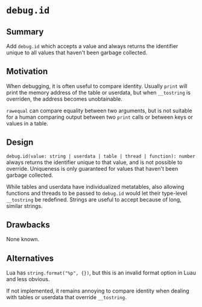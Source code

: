 # `debug.id`

## Summary

Add `debug.id` which accepts a value and always returns the identifier unique to all values that haven't been garbage collected.

## Motivation

When debugging, it is often useful to compare identity. Usually `print` will print the memory address of the table or userdata, but when `__tostring` is overriden, the address becomes unobtainable.

`rawequal` can compare equality between two arguments, but is not suitable for a human comparing output between two `print` calls or between keys or values in a table.

## Design

`debug.id(value: string | userdata | table | thread | function): number` always returns the identifier unique to that value, and is not possible to override. Uniqueness is only guaranteed for values that haven't been garbage collected.

While tables and userdata have individualized metatables, also allowing functions and threads to be passed to `debug.id` would let their type-level `__tostring` be redefined. Strings are useful to accept because of long, similar strings.

## Drawbacks

None known.

## Alternatives

Lua has `string.format("%p", {})`, but this is an invalid format option in Luau and less obvious.

If not implemented, it remains annoying to compare identity when dealing with tables or userdata that override `__tostring`.
